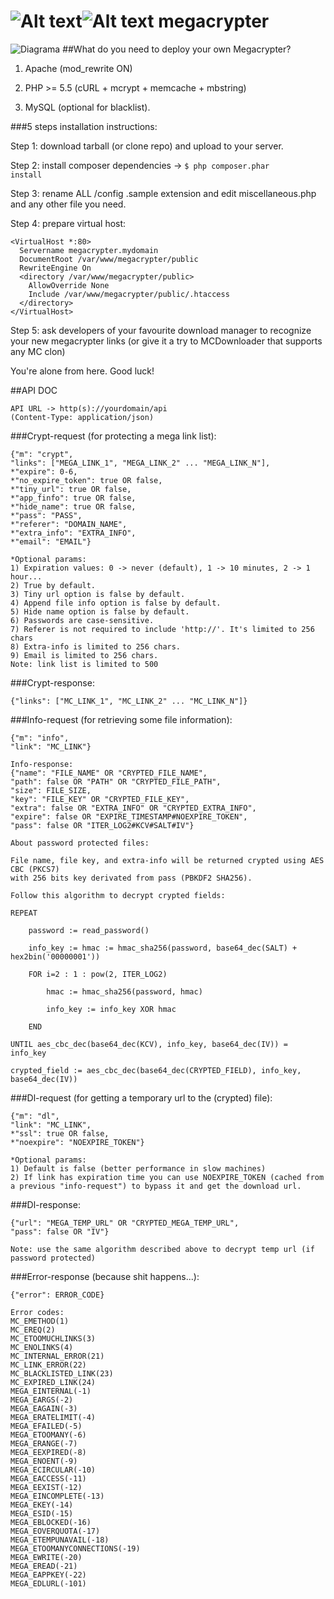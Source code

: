 ![Alt text](/public/images/lock.png?raw=true "MC logo")![Alt text](/public/images/logo.png?raw=true "MC logo")
megacrypter
===========
![Diagrama](https://megacrypter.com/images/diagrama.png)
##What do you need to deploy your own Megacrypter?

1) Apache (mod_rewrite ON)

2) PHP >= 5.5 (cURL + mcrypt + memcache + mbstring)

3) MySQL (optional for blacklist).

###5 steps installation instructions:

Step 1: download tarball (or clone repo) and upload to your server.

Step 2: install composer dependencies -> <code>$ php composer.phar install</code>

Step 3: rename ALL /config .sample extension and edit miscellaneous.php and any other file you need.

Step 4: prepare virtual host:

```
<VirtualHost *:80>
  Servername megacrypter.mydomain
  DocumentRoot /var/www/megacrypter/public
  RewriteEngine On
  <directory /var/www/megacrypter/public>
    AllowOverride None
    Include /var/www/megacrypter/public/.htaccess
  </directory> 
</VirtualHost>
```

Step 5: ask developers of your favourite download manager to recognize your new megacrypter links (or give it a try to MCDownloader that supports any MC clon)

You're alone from here. Good luck!

##API DOC

```
API URL -> http(s)://yourdomain/api
(Content-Type: application/json)
```

###Crypt-request (for protecting a mega link list):
```
{"m": "crypt", 
"links": ["MEGA_LINK_1", "MEGA_LINK_2" ... "MEGA_LINK_N"],
*"expire": 0-6,
*"no_expire_token": true OR false,
*"tiny_url": true OR false,
*"app_finfo": true OR false,
*"hide_name": true OR false,
*"pass": "PASS",
*"referer": "DOMAIN_NAME",
*"extra_info": "EXTRA_INFO",
*"email": "EMAIL"}

*Optional params:
1) Expiration values: 0 -> never (default), 1 -> 10 minutes, 2 -> 1 hour...
2) True by default.
3) Tiny url option is false by default.
4) Append file info option is false by default.
5) Hide name option is false by default.
6) Passwords are case-sensitive.
7) Referer is not required to include 'http://'. It's limited to 256 chars
8) Extra-info is limited to 256 chars.
9) Email is limited to 256 chars.
Note: link list is limited to 500
```

###Crypt-response:
```
{"links": ["MC_LINK_1", "MC_LINK_2" ... "MC_LINK_N"]}
```

###Info-request (for retrieving some file information):
```
{"m": "info", 
"link": "MC_LINK"}

Info-response:
{"name": "FILE_NAME" OR "CRYPTED_FILE_NAME", 
"path": false OR "PATH" OR "CRYPTED_FILE_PATH",
"size": FILE_SIZE, 
"key": "FILE_KEY" OR "CRYPTED_FILE_KEY",
"extra": false OR "EXTRA_INFO" OR "CRYPTED_EXTRA_INFO",
"expire": false OR "EXPIRE_TIMESTAMP#NOEXPIRE_TOKEN",
"pass": false OR "ITER_LOG2#KCV#SALT#IV"}

About password protected files: 

File name, file key, and extra-info will be returned crypted using AES CBC (PKCS7) 
with 256 bits key derivated from pass (PBKDF2 SHA256).

Follow this algorithm to decrypt crypted fields:

REPEAT
        
    password := read_password()
    
    info_key := hmac := hmac_sha256(password, base64_dec(SALT) + hex2bin('00000001'))
    
    FOR i=2 : 1 : pow(2, ITER_LOG2)
        
        hmac := hmac_sha256(password, hmac)
    
        info_key := info_key XOR hmac
    
    END

UNTIL aes_cbc_dec(base64_dec(KCV), info_key, base64_dec(IV)) = info_key

crypted_field := aes_cbc_dec(base64_dec(CRYPTED_FIELD), info_key, base64_dec(IV))
```

###Dl-request (for getting a temporary url to the (crypted) file):
```
{"m": "dl", 
"link": "MC_LINK",
*"ssl": true OR false,
*"noexpire": "NOEXPIRE_TOKEN"}

*Optional params:
1) Default is false (better performance in slow machines)
2) If link has expiration time you can use NOEXPIRE_TOKEN (cached from a previous "info-request") to bypass it and get the download url.
```

###Dl-response:
```
{"url": "MEGA_TEMP_URL" OR "CRYPTED_MEGA_TEMP_URL",
"pass": false OR "IV"}

Note: use the same algorithm described above to decrypt temp url (if password protected)
```

###Error-response (because shit happens...):
```
{"error": ERROR_CODE}

Error codes:
MC_EMETHOD(1)
MC_EREQ(2)
MC_ETOOMUCHLINKS(3)
MC_ENOLINKS(4)
MC_INTERNAL_ERROR(21)
MC_LINK_ERROR(22)
MC_BLACKLISTED_LINK(23)
MC_EXPIRED_LINK(24)
MEGA_EINTERNAL(-1)
MEGA_EARGS(-2)
MEGA_EAGAIN(-3)
MEGA_ERATELIMIT(-4)
MEGA_EFAILED(-5)
MEGA_ETOOMANY(-6)
MEGA_ERANGE(-7)
MEGA_EEXPIRED(-8)
MEGA_ENOENT(-9)
MEGA_ECIRCULAR(-10)
MEGA_EACCESS(-11)
MEGA_EEXIST(-12)
MEGA_EINCOMPLETE(-13)
MEGA_EKEY(-14)
MEGA_ESID(-15)
MEGA_EBLOCKED(-16)
MEGA_EOVERQUOTA(-17)
MEGA_ETEMPUNAVAIL(-18)
MEGA_ETOOMANYCONNECTIONS(-19)
MEGA_EWRITE(-20)
MEGA_EREAD(-21)
MEGA_EAPPKEY(-22)
MEGA_EDLURL(-101)
```

